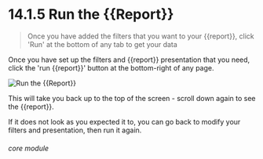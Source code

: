 # 14.1.5  <i class="fa fa-chart-line"></i>  Run the {{Report}}

> Once you have added the filters that you want to your {{report}}, click 'Run' at the bottom of any tab to get your data



Once you have set up the filters and {{report}} presentation that you need, click the 'run {{report}}' button at the bottom-right of any page. 

![Run the {{Report}}](13.1.5a.png)

This will take you back up to the top of the screen - scroll down again to see the {{report}}.

If it does not look as you expected it to, you can go back to modify your filters and presentation, then run it again.


###### core module

